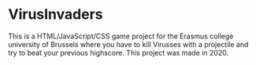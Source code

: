 # VirusInvaders
This is a HTML/JavaScript/CSS game project for the Erasmus college university of Brussels where you have to kill Virusses with a projectile and try to beat your previous highscore. This project was made in 2020.
